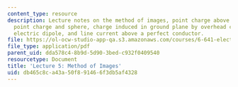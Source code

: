 ```yaml
---
content_type: resource
description: Lecture notes on the method of images, point charge above ground plane,
  point charge and sphere, charge induced in ground plane by overhead conductor, point
  electric dipole, and line current above a perfect conductor.
file: https://ol-ocw-studio-app-qa.s3.amazonaws.com/courses/6-641-electromagnetic-fields-forces-and-motion-spring-2009/db465c8ca43a50f891466f3db5af4328_MIT6_641s09_lec05.pdf
file_type: application/pdf
parent_uid: dda578c4-8b9d-5d90-3bed-c932f0409540
resourcetype: Document
title: 'Lecture 5: Method of Images'
uid: db465c8c-a43a-50f8-9146-6f3db5af4328
---
```

